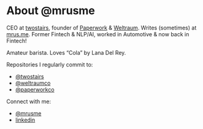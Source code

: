 # About @mrusme

CEO at [twostairs](https://twostairs.com), founder of [Paperwork](http://paperwork.rocks) & [Weltraum](https://weltraum.co). Writes (sometimes) at [mrus.me](https://mrus.me). Former Fintech & NLP/AI, worked in Automotive & now back in Fintech! 

Amateur barista. Loves “Cola” by Lana Del Rey.

Repositories I regularly commit to:

- [@twostairs](https://github.ocm/twostairs)
- [@weltraumco](https://github.com/weltraumco)
- [@paperworkco](https://github.com/paperworkco)

Connect with me:

- [@mrusme](https://twitter.com/mrusme)
- [linkedin](https://www.linkedin.com/in/mrusme/)
